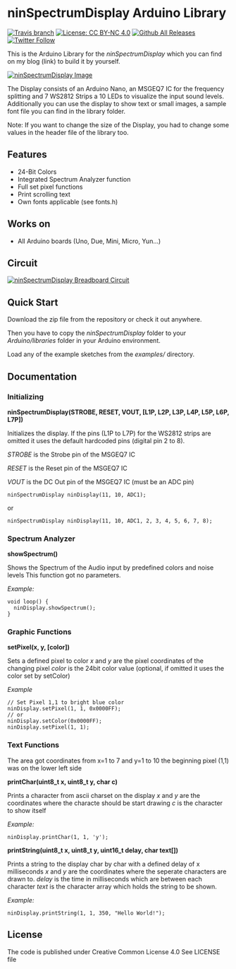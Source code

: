 # ninSpectrumDisplay Arduino Library

[![Travis branch](https://img.shields.io/travis/ninharp/ninSpectrumDisplay/master.svg)](https://travis-ci.org/ninharp/ninSpectrumDisplay)
[![License: CC BY-NC 4.0](https://img.shields.io/badge/License-CC%20BY--NC%204.0-lightgrey.svg)](http://creativecommons.org/licenses/by-nc/4.0/)
[![Github All Releases](https://img.shields.io/github/downloads/ninharp/ninSpectrumDisplay/total.svg)]()
[![Twitter Follow](https://img.shields.io/twitter/follow/ninharp.svg?style=social&label=Follow)](https://twitter.com/ninharp)

This is the Arduino Library for the *ninSpectrumDisplay* which you can find on my blog (link) to build it by yourself.

[![ninSpectrumDisplay Image](https://ninharp.github.io/ninSpectrumDisplay/nsd.png)](https://github.com/ninharp/ninSpectrumDisplay)

The Display consists of an Arduino Nano, an MSGEQ7 IC for the frequency splitting and 7 WS2812 Strips a 10 LEDs to visualize
the input sound levels. Additionally you can use the display to show text or small images, a sample font file you can find
in the library folder.

Note: If you want to change the size of the Display, you had to change some values in the header file of the library too.

## Features
* 24-Bit Colors
* Integrated Spectrum Analyzer function
* Full set pixel functions
* Print scrolling text
* Own fonts applicable (see fonts.h)

## Works on
* All Arduino boards (Uno, Due, Mini, Micro, Yun...)

## Circuit
[![ninSpectrumDisplay Breadboard Circuit](https://ninharp.github.io/ninSpectrumDisplay/fritzing.png)](https://github.com/ninharp/ninSpectrumDisplay)

## Quick Start

Download the zip file from the repository or check it out anywhere.

Then you have to copy the *ninSpectrumDisplay* folder to your *Arduino/libraries* 
folder in your Arduino environment.

Load any of the example sketches from the *examples/* directory.

## Documentation

### Initializing

__ninSpectrumDisplay(STROBE, RESET, VOUT, [L1P, L2P, L3P, L4P, L5P, L6P, L7P])__

Initializes the display. If the pins (L1P to L7P) for the WS2812 strips are omitted it uses the default 
hardcoded pins (digital pin 2 to 8).

*STROBE* is the Strobe pin of the MSGEQ7 IC

*RESET* is the Reset pin of the MSGEQ7 IC

*VOUT* is the DC Out pin of the MSGEQ7 IC (must be an ADC pin)

```
ninSpectrumDisplay ninDisplay(11, 10, ADC1);
```

or

```
ninSpectrumDisplay ninDisplay(11, 10, ADC1, 2, 3, 4, 5, 6, 7, 8);
```

### Spectrum Analyzer

__showSpectrum()__

Shows the Spectrum of the Audio input by predefined colors and noise levels
This function got no parameters.

*Example:*
```
void loop() {
  ninDisplay.showSpectrum();
}
```

### Graphic Functions

__setPixel(x, y, [color])__

Sets a defined pixel to color
*x* and *y* are the pixel coordinates of the changing pixel
*color* is the 24bit color value (optional, if omitted it uses the color set by setColor)

*Example*
```
// Set Pixel 1,1 to bright blue color
ninDisplay.setPixel(1, 1, 0x0000FF);
// or
ninDisplay.setColor(0x0000FF);
ninDisplay.setPixel(1, 1);
```

### Text Functions

The area got coordinates from x=1 to 7 and y=1 to 10
the beginning pixel (1,1) was on the lower left side

__printChar(uint8_t x, uint8_t y, char c)__

Prints a character from ascii charset on the display
*x* and *y* are the coordinates where the characte should be start drawing
*c* is the character to show itself

*Example:*
```
ninDisplay.printChar(1, 1, 'y');
```
__printString(uint8_t x, uint8_t y, uint16_t delay, char text[])__

Prints a string to the display char by char with a defined delay of x milliseconds
*x* and *y* are the coordinates where the seperate characters are drawn to.
*delay* is the time in milliseconds which are between each character
*text* is the character array which holds the string to be shown.

*Example:*
```
ninDisplay.printString(1, 1, 350, "Hello World!");
```

## License

The code is published under Creative Common License 4.0
See LICENSE file

